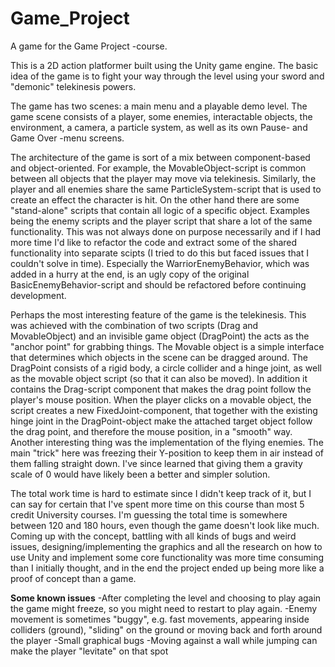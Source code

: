 # Game_Project

A game for the Game Project -course.

This is a 2D action platformer built using the Unity game engine. The basic idea of the game is to fight your way through the level using your sword and "demonic" telekinesis powers.

The game has two scenes: a main menu and a playable demo level.
The game scene consists of a player, some enemies, interactable objects, the environment, a camera, a particle system, as well as its own Pause- and Game Over -menu screens.

The architecture of the game is sort of a mix between component-based and object-oriented. For example, the MovableObject-script is common between all objects that the player may move via telekinesis.
Similarly, the player and all enemies share the same ParticleSystem-script that is used to create an effect the character is hit. On the other hand there are some "stand-alone" scripts that contain all logic of a specific object.
Examples being the enemy scripts and the player script that share a lot of the same functionality. This was not always done on purpose necessarily and if I had more time I'd like to refactor the code and extract some of the shared functionality into separate scipts (I tried to do this but faced issues that I couldn't solve in time).
Especially the WarriorEnemyBehavior, which was added in a hurry at the end, is an ugly copy of the original BasicEnemyBehavior-script and should be refactored before continuing development.

Perhaps the most interesting feature of the game is the telekinesis. This was achieved with the combination of two scripts (Drag and MovableObject) and an invisible game object (DragPoint) the acts as the "anchor point" for grabbing things.
The Movable object is a simple interface that determines which objects in the scene can be dragged around. The DragPoint consists of a rigid body, a circle collider and a hinge joint, as well as the movable object script (so that it can also be moved).
In addition it contains the Drag-script component that makes the drag point follow the player's mouse position. When the player clicks on a movable object, the script creates a new FixedJoint-component, that together with the existing hinge joint in the DragPoint-object make the attached target object follow the drag point, and therefore the mouse position, in a "smooth" way.
Another interesting thing was the implementation of the flying enemies. The main "trick" here was freezing their Y-position to keep them in air instead of them falling straight down. I've since learned that giving them a gravity scale of 0 would have likely been a better and simpler solution.

The total work time is hard to estimate since I didn't keep track of it, but I can say for certain that I've spent more time on this course than most 5 credit University courses. I'm guessing the total time is somewhere between 120 and 180 hours, even though the game doesn't look like much.
Coming up with the concept, battling with all kinds of bugs and weird issues, designing/implementing the graphics and all the research on how to use Unity and implement some core functionality was more time consuming than I initially thought, and in the end the project ended up being more like a proof of concept than a game.


**Some known issues**
-After completing the level and choosing to play again the game might freeze, so you might need to restart to play again.
-Enemy movement is sometimes "buggy", e.g. fast movements, appearing inside colliders (ground), "sliding" on the ground or moving back and forth around the player
-Small graphical bugs
-Moving against a wall while jumping can make the player "levitate" on that spot
